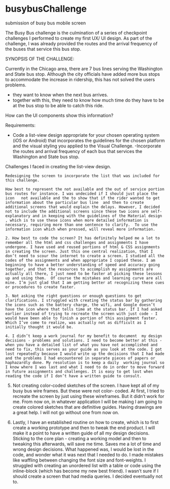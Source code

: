 # busybusChallenge
submission of busy bus mobile screen

The Busy Bus challenge is the culmination of a series of checkpoint challenges I performed to create my first UX/ UI design. As part of the challenge, I was already provided the routes and the arrival frequency of the buses that service this bus stop.


SYNOPSIS OF THE CHALLENGE:

Currently in the Chicago area, there are 7 bus lines serving the Washington and State bus stop. Although the city officials have added more bus stops to accommodate the increase in ridership, this has not solved the users problems.

 - they want to know when the next bus arrives.
 - together with this, they need to know how much time do they have to be at the
    bus stop to be able to catch this ride.

How can the UI components show this information?

Requirements:

- Code a list-view design appropriate for your chosen operating system (iOS or Android) that incorporates the guidelines for the chosen platform and the visual styling you applied to the Visual Challenge.
-Incorporate the routes and arrival frequency of each bus that services the Washington and State bus stop.

Challenges I faced in creating the list-view design.

	Redesigning the screen to incorporate the list that was included for this challenge.

	How best to represent the not available and the out of service portion bus routes for instance. I was undecided if I should just place the icon   not available and the to show that if the rider wanted to get information about the particular bus line  and then to create additional screens that would explain the delays. However, I decided not to include the additional screens since these two icons are self-explanatory and in keeping with the guidelines of the Material design , which is to use these icons when more detailed information is necessary, requiring more than one sentence to clarify.  To use the information icon which when pressed, will reveal more information.

	2. How best to code the screen? It has definitely helped me a lot to remember all the html and css challenges and assignments I have undergone. I have used and reused portions of html & CSS assignments in creating the screen. Just this one central realization, that I don’t need to scour the internet to create a screen. I studied all the codes of the assignments and when appropriate I copied these. I am beginning to have a better understanding of speed and accuracy going together, and that the resources to accomplish my assignments are actually all there, I just need to be faster at picking these lessons up and using them.  Of course the mistakes and learning curve are all mine. I’m just glad that I am getting better at recognizing these cues or procedures to create faster.

	3. Not asking the right questions or enough questions to get clarifications. I struggled with creating the status bar by gathering the icons such as the battery charge, the wifi, and Google doesn’t have the icon where that tells time at the status bar. If I had asked earlier instead of trying to recreate the screen with just code - I would have been able to finish a portion of this assignment faster. Which I’ve come to realize, was actually not as difficult as I initially thought it would be.

	4. I didn’t keep a work journal for my benefit to document  my design decisions - problems and solutions. I need to become better at this - when you have a detailed list of what you have not accomplished and need to fix, this serves as your guide as you look at the code. I got lost repeatedly because I would write up the decisions that I had made and the problems I had encountered in separate pieces of papers or haphazardly done. My resolution is to keep a daily  working journal so I know where I was last and what I need to do in order to move forward in future assignments and challenges. It is easy to get lost when reading the code if I don’t have a written guide to consult.

5. Not creating color-coded sketches of the screen. I have kept all of my busy bus wire frames. But these were not color- coded. At first, I tried to recreate the screen by just using these wireframes. But it didn’t work for me.   From now on, in whatever application I will be making I am going to create  colored sketches that are definitive guides. Having drawings are a great help. I will not go  without one from now on.

6. Lastly, I have an established routine on how to create, which is to first create a working prototype and then to tweak the end product.  I will make it a point to have a written guide of all my design decisions.  Sticking to the core plan - creating a  working model and then to tweaking this afterwards, will save me time. Saves me a lot of time and wrong design decisions.  What happened was, I would be lost in the code, and wonder what it was next that I needed to do. I made mistakes like waffling between changing the font size and font-weights.  I struggled with creating an unordered list with a table or code using the inline-block (which has become my new best friend). I wasn’t sure if I should create a screen that had media queries. I decided eventually not to.

